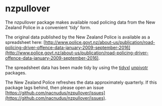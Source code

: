 # nzpullover

The nzpullover package makes available road policing data from the New Zealand
Police in a convenient 'tidy' form.

The original data published by the New Zealand Police is available as a
spreadsheet here:
[http://www.police.govt.nz/about-us/publication/road-policing-driver-offence-data-january-2009-september-2016](http://www.police.govt.nz/about-us/publication/road-policing-driver-offence-data-january-2009-september-2016).

The spreadsheet data has been made tidy by using the
[tidyxl](https://github.com/nacnudus/tidyxl)
[unpivotr](https://github.com/nacnudus/unpivotr) packages.

The New Zealand Police refreshes the data approximately quarterly.  If this
package lags behind, then please open an issue
[https://github.com/nacnudus/nzpullover/issues](https://github.com/nacnudus/nzpullover/issues).
